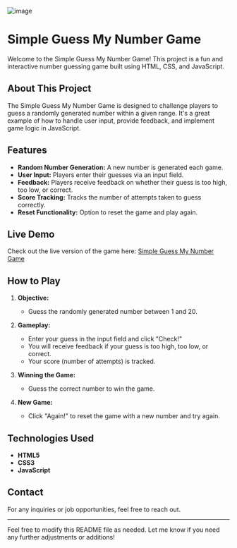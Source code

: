 ![image](https://github.com/Anastasios3/Simple-Guess-My-Number-Game/assets/117446378/f8459cdc-2766-4827-8d0a-f2d99697b997)


# Simple Guess My Number Game

Welcome to the Simple Guess My Number Game! This project is a fun and interactive number guessing game built using HTML, CSS, and JavaScript.

## About This Project

The Simple Guess My Number Game is designed to challenge players to guess a randomly generated number within a given range. It's a great example of how to handle user input, provide feedback, and implement game logic in JavaScript.

## Features

- **Random Number Generation:** A new number is generated each game.
- **User Input:** Players enter their guesses via an input field.
- **Feedback:** Players receive feedback on whether their guess is too high, too low, or correct.
- **Score Tracking:** Tracks the number of attempts taken to guess correctly.
- **Reset Functionality:** Option to reset the game and play again.

## Live Demo

Check out the live version of the game here: [Simple Guess My Number Game](https://anastasios3.github.io/Simple-Guess-My-Number-Game/)

## How to Play

1. **Objective:**
   - Guess the randomly generated number between 1 and 20.

2. **Gameplay:**
   - Enter your guess in the input field and click "Check!"
   - You will receive feedback if your guess is too high, too low, or correct.
   - Your score (number of attempts) is tracked.

3. **Winning the Game:**
   - Guess the correct number to win the game.

4. **New Game:**
   - Click "Again!" to reset the game with a new number and try again.

## Technologies Used

- **HTML5**
- **CSS3**
- **JavaScript**

## Contact

For any inquiries or job opportunities, feel free to reach out.

---

Feel free to modify this README file as needed. Let me know if you need any further adjustments or additions!


